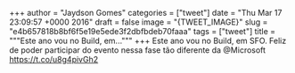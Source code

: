 
+++
author = "Jaydson Gomes"
categories = ["tweet"]
date = "Thu Mar 17 23:09:57 +0000 2016"
draft = false
image = "{TWEET_IMAGE}"
slug = "e4b657818b8bf6f5e19e5ede3f2dbfbdeb70faaa"
tags = ["tweet"]
title = """Este ano vou no Build, em..."""
+++
Este ano vou no Build, em SFO. Feliz de poder participar do evento nessa fase tão diferente da @Microsoft https://t.co/u8g4pivGh2
